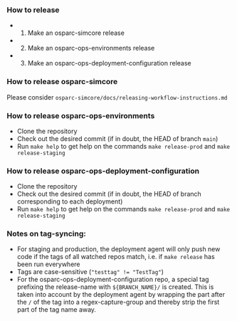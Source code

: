 ### How to release
- 1. Make an osparc-simcore release
- 2. Make an osparc-ops-environments release
- 3. Make an osparc-ops-deployment-configuration release

### How to release osparc-simcore
Please consider `osparc-simcore/docs/releasing-workflow-instructions.md`

### How to release osparc-ops-environments
- Clone the repository
- Check out the desired commit (if in doubt, the HEAD of branch `main`)
- Run `make help` to get help on the commands `make release-prod` and `make release-staging`

### How to release osparc-ops-deployment-configuration
- Clone the repository
- Check out the desired commit (if in doubt, the HEAD of branch corresponding to each deployment)
- Run `make help` to get help on the commands `make release-prod` and `make release-staging`

### Notes on tag-syncing:
- For staging and production, the deployment agent will only push new code if the tags of all watched repos match, i.e. if `make release` has been run everywhere
- Tags are case-sensitive (`"testtag" != "TestTag"`)
- For the osparc-ops-deployment-configuration repo, a special tag prefixing the release-name with `${BRANCH_NAME}/` is created. This is taken into account by the deployment agent by wrapping the part after the `/` of the tag into a regex-capture-group and thereby strip the first part of the tag name away.
